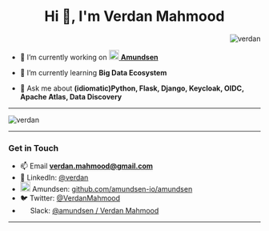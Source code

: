 <h1 align="center">Hi 👋, I'm Verdan Mahmood</h1>

<p align="right"> <img src="https://komarev.com/ghpvc/?username=verdan" alt="verdan" /> </p>

- 🔭 I’m currently working on [<img src="https://raw.githubusercontent.com/lyft/amundsen/master/docs/img/logos/amundsen_mark_orange.svg?sanitize=true" width="20px" /> **Amundsen**](https://github.com/amundsen-io/amundsen)

- 🌱 I’m currently learning **Big Data Ecosystem**

- 💬 Ask me about **(idiomatic)Python, Flask, Django, Keycloak, OIDC, Apache Atlas, Data Discovery**

---
<p>
  <img src="https://github-readme-stats.vercel.app/api?username=verdan&show_icons=true" alt="verdan" />
</p>

---
### Get in Touch
- 📫 Email **verdan.mahmood@gmail.com**
- 👔&nbsp;LinkedIn: [@verdan](https://www.linkedin.com/in/verdan/)
- <img src="https://raw.githubusercontent.com/lyft/amundsen/master/docs/img/logos/amundsen_mark_orange.svg?sanitize=true" width="20px" />&nbsp;Amundsen: [github.com/amundsen-io/amundsen](https://github.com/amundsen-io/amundsen)
- 🐦&nbsp;Twitter: [@VerdanMahmood](https://twitter.com/VerdanMahmood)
- <img src="https://user-images.githubusercontent.com/4712430/87982839-04f40a80-ca9d-11ea-8cd3-688d9a9dbfd4.png" height="16px" /> Slack: [@amundsen / Verdan Mahmood](https://join.slack.com/t/amundsenworkspace/shared_invite/enQtNTk2ODQ1NDU1NDI0LTc3MzQyZmM0ZGFjNzg5MzY1MzJlZTg4YjQ4YTU0ZmMxYWU2MmVlMzhhY2MzMTc1MDg0MzRjNTA4MzRkMGE0Nzk)
---
